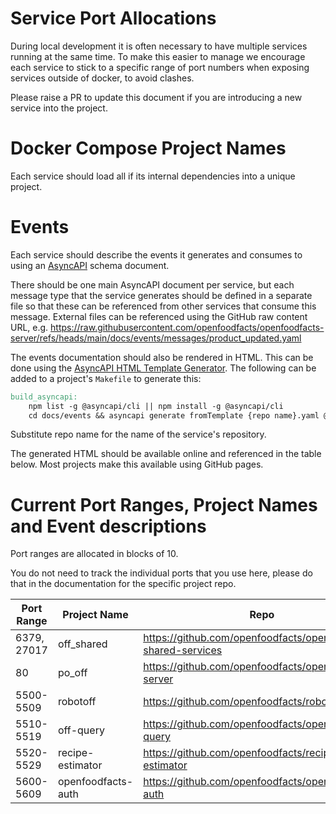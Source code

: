 # Service Port Allocations

During local development it is often necessary to have multiple services running at the same time. To make this easier to manage we encourage each service to stick to a specific range of port numbers when exposing services outside of docker, to avoid clashes.

Please raise a PR to update this document if you are introducing a new service into the project.

# Docker Compose Project Names

Each service should load all if its internal dependencies into a unique project.

# Events

Each service should describe the events it generates and consumes to using an [AsyncAPI](https://www.asyncapi.com/docs) schema document.

There should be one main AsyncAPI document per service, but each message type that the service generates should be defined in a separate file so that these can be referenced from other services that consume this message. External files can be referenced using the GitHub raw content URL, e.g. https://raw.githubusercontent.com/openfoodfacts/openfoodfacts-server/refs/heads/main/docs/events/messages/product_updated.yaml

The events documentation should also be rendered in HTML. This can be done using the [AsyncAPI HTML Template Generator](https://github.com/asyncapi/html-template). The following can be added to a project's `Makefile` to generate this:

```Makefile
build_asyncapi:
	npm list -g @asyncapi/cli || npm install -g @asyncapi/cli
	cd docs/events && asyncapi generate fromTemplate {repo name}.yaml @asyncapi/html-template@3.0.0 --use-new-generator --param singleFile=true outFilename={repo name}.html --force-write --output=.
```
Substitute repo name for the name of the service's repository.

The generated HTML should be available online and referenced in the table below. Most projects make this available using GitHub pages.

# Current Port Ranges, Project Names and Event descriptions

Port ranges are allocated in blocks of 10.

You do not need to track the individual ports that you use here, please do that in the documentation for the specific project repo.

| Port Range | Project Name | Repo | Events |
|---|---|---|---|
| 6379, 27017 | off_shared | https://github.com/openfoodfacts/openfoodfacts-shared-services |  |
| 80 | po_off | https://github.com/openfoodfacts/openfoodfacts-server | https://openfoodfacts.github.io/openfoodfacts-server/events/openfoodfacts-server.html |
| 5500-5509 | robotoff | https://github.com/openfoodfacts/robotoff |  |
| 5510-5519 | off-query | https://github.com/openfoodfacts/openfoodfacts-query | https://openfoodfacts.github.io/openfoodfacts-query/docs/events/openfoodfacts-query.html |
| 5520-5529 | recipe-estimator | https://github.com/openfoodfacts/recipe-estimator |  |
| 5600-5609 | openfoodfacts-auth | https://github.com/openfoodfacts/openfoodfacts-auth | https://openfoodfacts.github.io/openfoodfacts-auth/docs/events/openfoodfacts-auth.html |



